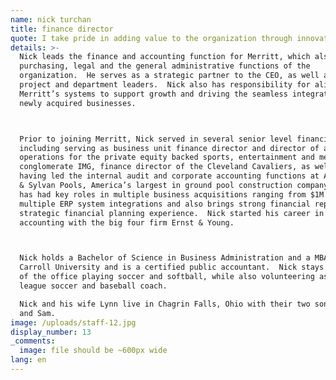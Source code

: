 ```yaml
---
name: nick turchan
title: finance director
quote: I take pride in adding value to the organization through innovation in all aspects of my role.  I am always in search of the most efficient and effective financial and operational processes.
details: >-
  Nick leads the finance and accounting function for Merritt, which also includes
  purchasing, legal and the general administrative functions of the
  organization.  He serves as a strategic partner to the CEO, as well as other
  project and department leaders.  Nick also has responsibility for aligning
  Merritt’s systems to support growth and driving the seamless integration of
  newly acquired businesses.



  Prior to joining Merritt, Nick served in several senior level financial roles,
  including serving as business unit finance director and director of accounting
  operations for the private equity backed sports, entertainment and media
  conglomerate IMG, finance director of the Cleveland Cavaliers, as well as
  having led the internal audit and corporate accounting functions at Anthony
  & Sylvan Pools, America’s largest in ground pool construction company.  Nick
  has had key roles in multiple business acquisitions ranging from $1M to $110M,
  multiple ERP system integrations and also brings strong financial reporting and
  strategic financial planning experience.  Nick started his career in public
  accounting with the big four firm Ernst & Young.



  Nick holds a Bachelor of Science in Business Administration and a MBA from John
  Carroll University and is a certified public accountant.  Nick stays active out
  of the office playing soccer and softball, while also volunteering as a youth
  league soccer and baseball coach.

  Nick and his wife Lynn live in Chagrin Falls, Ohio with their two sons, Nicky
  and Sam.
image: /uploads/staff-12.jpg
display_number: 13
_comments:
  image: file should be ~600px wide
lang: en
---
```


